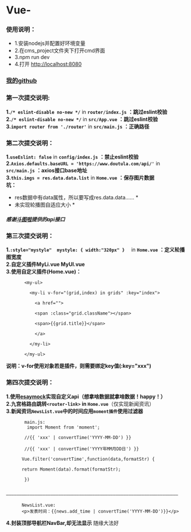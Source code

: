 # Vue-
 ### 使用说明：
  * 1.安装nodejs并配置好环境变量
  * 2.在cms_project文件夹下打开cmd界面
  * 3.npm run dev
  * 4.打开 [http://localhost:8080](http://localhost:8080)
  ### [我的github](https://github.com/BULLXM123)  
    
    
### 第一次提交说明:  
__1.```/* eslint-disable no-new */```__   in __`router/index.js`__
  **：跳过eslint校验**  
__2.```/* eslint-disable no-new */```__ in __`src/App.vue`__
  **：跳过eslint校验**  
__3.```import router from './router'```__ in __`src/main.js`__
  **：正确路径**

### 第二次提交说明：
__1.```useEslint: false```__ in __`config/index.js`__
  **：禁止eslint校验**  
  __2.```Axios.defaults.baseURL = 'https://www.doutula.com/api/'```__ in __`src/main.js`__  **：axios接口base地址**    
  __3.```this.imgs = res.data.data.list```__ in __`Home.vue`__ **：保存图片数据**    
  **坑：**
  * res数据中有data属性，所以要写成res.data.data…… * 
  * 未实现轮播图自适应大小 *   
  
##### __感谢[斗图啦](https://www.doutula.com/)提供的api接口__
    
  ### 第三次提交说明：  
  __1.```:style="mystyle"  mystyle: {
        width:"320px"
      }  ```__ in __`Home.vue`__ **：定义轮播图宽度**  
      __2.自定义插件MyLi.vue MyUl.vue__  
      __3.使用自定义插件(Home.vue)：__
      
           <my-ul>   
           
             <my-li v-for="(grid,index) in grids" :key="index">  
             
               <a href="">  
               
               <span :class="grid.className"></span>  
               
               <span>{{grid.title}}</span>  
               
               </a>  
               
             </my-li>  
             
           </my-ul>   
 __说明：v-for使用对象若是插件，则需要绑定key值(:key="xxx")__   
  ### 第四次提交说明：   
  __1.使用[esaymock](https://www.easy-mock.com/)实现自定义api（想拿啥数据就拿啥数据！happy！）__  
  __2.九宫格路由跳转```<router-link>``` in `Home.vue`__（仅实现新闻资讯）  
  __3.新闻资讯`NewsList.vue`中的时间应用`moment插件`使用过滤器__  
    
  
           main.js:
            import Moment from 'moment';
            
           //{{ 'xxx' | convertTime('YYYY-MM-DD') }}
           
           //{{ 'xxx' | convertTime('YYYY年MM月DD日') }}
         
          Vue.filter('convertTime',function(data,formatStr) {
          
          return Moment(data).format(formatStr);
          
           })
           
          ——————————————————————————————————————————————————————————————————
          
          NewsList.vue:
          <p>发表时间：{{news.add_time | convertTime('YYYY-MM-DD')}}</p>
  
 __4.封装顶部导航栏NavBar,却无法显示__ 随缘大法好

  
